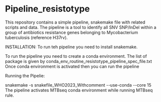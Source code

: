 # Pipeline_resistotype
This repository contains a simple pipeline, snakemake file with related scripts and data. The pipeline is a tool to identify all SNV SNP/InDel within a group of antibiotics resistance genes belonging to Mycobacterium tuberculosis (reference H37rv).


INSTALLATION:
To run teh pipeline you need to install snakemake.

To run the pipeline you need to create a conda environment. The list of package is given by conda_env_routine_resistotype_pipeline_spec_file.txt
Once conda environment is activated then you can run the pipeline 


Running the Pipelie: 

snakemake -s snakefile_WHO2023_Withcomment --use-conda --core 15
The pipeline activates MTBseq conda environment while running MTBseq rule.

